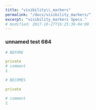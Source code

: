 ```yaml
---
title: "visibility\\_markers"
permalink: "/docs/visibility_markers/"
excerpt: "visibility_markers Specs."
# modified: 2017-10-27T16:25:30-04:00
---
```

### unnamed test 684
```ruby
# BEFORE

private
# comment
1

```
```ruby
# BECOMES

private

# comment
1
```
